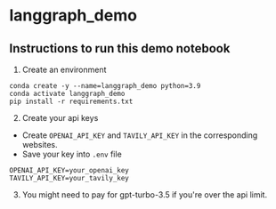 # langgraph_demo


## Instructions to run this demo notebook
1. Create an environment
```
conda create -y --name=langgraph_demo python=3.9
conda activate langgraph_demo
pip install -r requirements.txt
```
2. Create your api keys
- Create `OPENAI_API_KEY` and `TAVILY_API_KEY` in the corresponding websites.
- Save your key into `.env` file
```
OPENAI_API_KEY=your_openai_key
TAVILY_API_KEY=your_tavily_key
```
3. You might need to pay for gpt-turbo-3.5 if you're over the api limit.